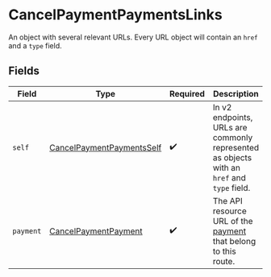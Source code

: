 # CancelPaymentPaymentsLinks

An object with several relevant URLs. Every URL object will contain an `href` and a `type` field.


## Fields

| Field                                                                                      | Type                                                                                       | Required                                                                                   | Description                                                                                |
| ------------------------------------------------------------------------------------------ | ------------------------------------------------------------------------------------------ | ------------------------------------------------------------------------------------------ | ------------------------------------------------------------------------------------------ |
| `self`                                                                                     | [CancelPaymentPaymentsSelf](../../models/operations/CancelPaymentPaymentsSelf.md)          | :heavy_check_mark:                                                                         | In v2 endpoints, URLs are commonly represented as objects with an `href` and `type` field. |
| `payment`                                                                                  | [CancelPaymentPayment](../../models/operations/CancelPaymentPayment.md)                    | :heavy_check_mark:                                                                         | The API resource URL of the [payment](get-payment) that belong to this route.              |